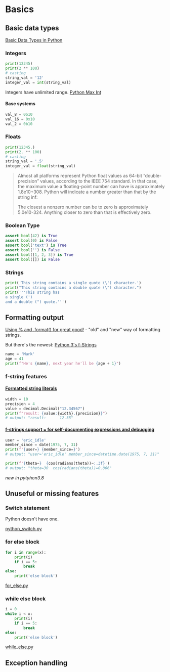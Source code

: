 # Basics

## Basic data types
[Basic Data Types in Python][]

### Integers
```python
print(12345)
print(2 ** 100)
# casting
string_val = '12'
integer_val = int(string_val)
```
Integers have unlimited range. [Python Max Int][]

#### Base systems
```python
val_8 = 0o10
val_16 = 0x10
val_2 = 0b10
```

### Floats
```python
print(12345.)
print(2. ** 100)
# casting
string_val = '.5'
integer_val = float(string_val)
```

> Almost all platforms represent Python float values as 64-bit “double-precision” values, according to the IEEE 754
> standard. In that case, the maximum value a floating-point number can have is approximately 1.8e10+308.
> Python will indicate a number greater than that by the string inf:
> 
> The closest a nonzero number can be to zero is approximately 5.0e10-324.
> Anything closer to zero than that is effectively zero.

### Boolean Type
```python
assert bool(42) is True
assert bool(0) is False
assert bool('text') is True
assert bool('') is False
assert bool([1, 2, 3]) is True
assert bool([]) is False
```

### Strings
```python
print('This string contains a single quote (\') character.')
print("This string contains a double quote (\") character.")
print('''This string has
a single (')
and a double (") quote.''')
```

## Formatting output
[Using % and .format() for great good!][] - "old" and "new" way of formatting strings.

But there's the newest: [Python 3's f-Strings][]
```python
name = 'Mark'
age = 41
print(f"He's {name}, next year he'll be {age + 1}")
```

### f-string features
#### [Formatted string literals]
```python
width = 10
precision = 4
value = decimal.Decimal("12.34567")
print(f"result: {value:{width}.{precision}}")
# output: "result:      12.35"
```
#### [f-strings support = for self-documenting expressions and debugging][]
```python
user = 'eric_idle'
member_since = date(1975, 7, 31)
print(f'{user=} {member_since=}')
# output: "user='eric_idle' member_since=datetime.date(1975, 7, 31)"

print(f'{theta=}  {cos(radians(theta))=:.3f}')
# output: "theta=30  cos(radians(theta))=0.866"
```
_new in pytyhon3.8_

## Unuseful or missing features
### Switch statement
Python doesn't have one.

[python_switch.py](python_switch.py)

### for else block
```python
for i in range(x):
    print(i)
    if i == 5:
        break
else:
    print('else block')
```
[for_else.py](for_else.py)

### while else block
```python
i = 0
while i < x:
    print(i)
    if i == 5:
        break
else:
    print('else block')
```
[while_else.py](while_else.py)

## Exception handling 


[Basic Data Types in Python]: https://realpython.com/python-data-types/
[Python Max Int]: https://www.pythonpool.com/python-max-int/
[Float type and its methods]: https://www.geeksforgeeks.org/python-float-type-and-its-methods/
[Using % and .format() for great good!]: https://pyformat.info/
[Python 3's f-Strings]: https://realpython.com/python-f-strings/
[Formatted string literals]: https://docs.python.org/3/reference/lexical_analysis.html#formatted-string-literals
[f-strings support = for self-documenting expressions and debugging]: https://docs.python.org/3/whatsnew/3.8.html#f-strings-support-for-self-documenting-expressions-and-debugging